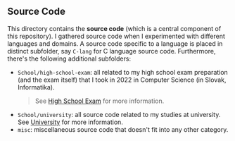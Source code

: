 ## Source Code

This directory contains the **source code** (which is a central component of
this repository). I gathered source code when I experimented with different
languages and domains. A source code specific to a language is placed in
distinct subfolder, say `C-lang` for C language source code. Furthermore,
there's the following additional subfolders:

- `School/high-school-exam`: all related to my high school exam preparation
  (and the exam itself) that I took in 2022 in Computer Science (in Slovak,
  Informatika).
  > See [High School Exam](high-school-exam) for more information.
- `School/university`: all source code related to my studies at university. See
  [University](university) for more information.
- `misc`: miscellaneous source code that doesn't fit into any other category.

[university]: School/university/readme.md
[high-school-exam]: School/high-school-exam/readme.md
